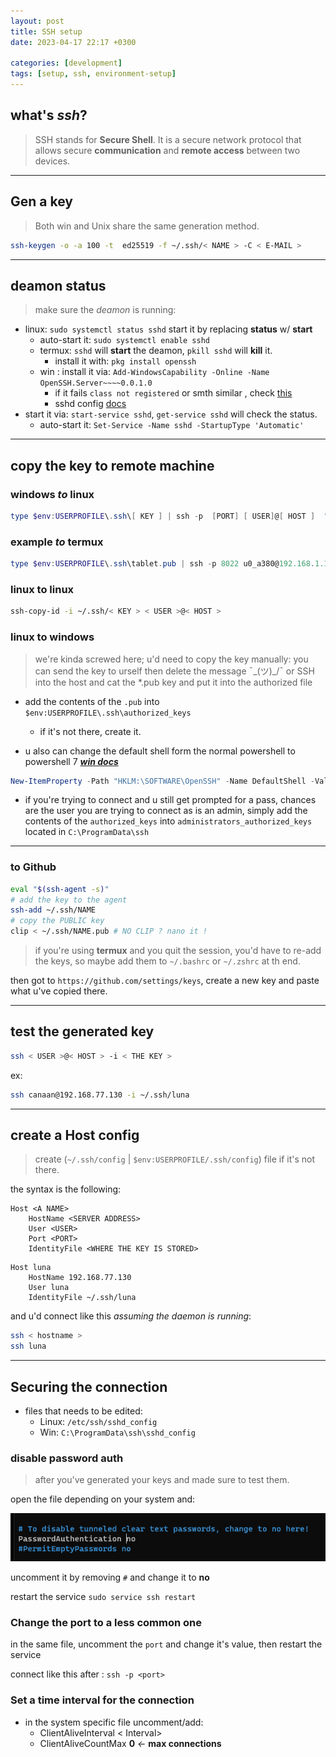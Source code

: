 ```yaml
---
layout: post
title: SSH setup
date: 2023-04-17 22:17 +0300

categories: [development]
tags: [setup, ssh, environment-setup]
---
```


## what's *ssh*?

>SSH stands for **Secure Shell**. It is a secure network protocol that allows secure **communication** and **remote access** between two devices.
---
## Gen a key

> Both win and Unix share the same generation method.

```bash
ssh-keygen -o -a 100 -t  ed25519 -f ~/.ssh/< NAME > -C < E-MAIL >
```

---

## deamon status

> make sure the *deamon* is running:
- linux: `sudo systemctl status sshd` start it by replacing **status** w/ **start**
    - auto-start it: `sudo systemctl enable sshd`
  - termux: `sshd` will **start** the deamon, `pkill sshd` will **kill** it.
    - install it with: `pkg install openssh`
  - win : install it via: `Add-WindowsCapability -Online -Name OpenSSH.Server~~~~0.0.1.0`
    - if it fails `class not registered` or smth similar , check [this](https://www.saotn.org/manually-install-openssh-in-windows-server/) 
    - sshd config [docs](https://learn.microsoft.com/en-us/windows-server/administration/openssh/openssh_server_configuration#windows-configurations-in-sshd_config)
- start it via: `start-service sshd`, `get-service sshd` will check the status.
  - auto-start it: `Set-Service -Name sshd -StartupType 'Automatic'`

---


## copy the key to remote machine

### **windows** *to* linux

```powershell
type $env:USERPROFILE\.ssh\[ KEY ] | ssh -p  [PORT] [ USER]@[ HOST ]  "cat >> .ssh/authorized_keys"
```

### example *to* **termux**

```powershell
type $env:USERPROFILE\.ssh\tablet.pub | ssh -p 8022 u0_a380@192.168.1.15 "cat >> .ssh/authorized_keys"
```

### **linux** to linux

```bash
ssh-copy-id -i ~/.ssh/< KEY > < USER >@< HOST >
```

### **linux** to windows

> we're kinda screwed here; u'd need to copy the key manually: you can send the key to urself then delete the message ¯\_(ツ)_/¯ 
> or SSH into the host and cat the *.pub key and put it into the authorized file

- add the contents of the `.pub` into `$env:USERPROFILE\.ssh\authorized_keys`
  - if it's not there, create it.

-  u also can change the default shell form the normal powershell to powershell 7 ***[win docs](https://learn.microsoft.com/en-us/windows-server/administration/openssh/openssh_server_configuration#windows-configurations-in-sshd_config)***

```powershell
New-ItemProperty -Path "HKLM:\SOFTWARE\OpenSSH" -Name DefaultShell -Value "C:\Program Files\PowerShell\7\pwsh.exe" -PropertyType String -Force
```

- if you're trying to connect and u still get prompted for a pass, chances are the user you are trying to connect as is an admin, simply add the contents of the `authorized_keys` into `administrators_authorized_keys` located in `C:\ProgramData\ssh`


---

### to **Github**

```bash
eval "$(ssh-agent -s)"
# add the key to the agent
ssh-add ~/.ssh/NAME
# copy the PUBLIC key
clip < ~/.ssh/NAME.pub # NO CLIP ? nano it !
```

> if you're using **termux** and you quit the session, you'd have to re-add the keys, so maybe add them to `~/.bashrc` or `~/.zshrc` at th end.

then got to `https://github.com/settings/keys`, create a new key and paste what u've copied there.

---

## test the generated key

```bash
ssh < USER >@< HOST > -i < THE KEY >
```

ex:

```bash
ssh canaan@192.168.77.130 -i ~/.ssh/luna
```

--- 

## create a Host config

> create (`~/.ssh/config` | `$env:USERPROFILE/.ssh/config`) file if it's not there.

the syntax is the following:

```text
Host <A NAME>
    HostName <SERVER ADDRESS>
    User <USER>
    Port <PORT>
    IdentityFile <WHERE THE KEY IS STORED>
```

```text
Host luna
    HostName 192.168.77.130
    User luna
    IdentityFile ~/.ssh/luna
```

and u'd connect like this *assuming the daemon is running*: 

```bash
ssh < hostname >
ssh luna
```


---


## Securing the connection

- files that needs to be edited:
  - Linux: `/etc/ssh/sshd_config`
  - Win: `C:\ProgramData\ssh\sshd_config`

### disable password auth

> after you've generated your keys and made sure to test them.

open the file depending on your system and:

![ssh-password-auth](/assets/images/ssh/password_auth.png)

uncomment it by removing `#` and change it to **no**

restart the service `sudo service ssh restart`

### Change the port to a less common one

in the same file, uncomment the `port` and change it's value, then restart the service

connect like this after : `ssh -p <port>`


### Set a time interval for the connection

- in the system specific file uncomment/add:
  - ClientAliveInterval < Interval>
  - ClientAliveCountMax **0** *<-* **max connections**

